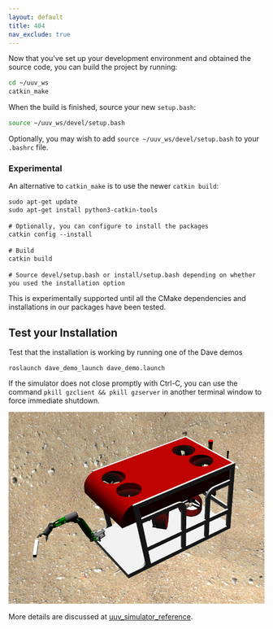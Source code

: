 ```yaml
---
layout: default
title: 404
nav_exclude: true
---
```


Now that you've set up your development environment and obtained the source code, you can build the project by running:

```bash
cd ~/uuv_ws
catkin_make
```

When the build is finished, source your new `setup.bash`:
```bash
source ~/uuv_ws/devel/setup.bash
```
Optionally, you may wish to add `source ~/uuv_ws/devel/setup.bash` to your `.bashrc` file.

### Experimental

An alternative to `catkin_make` is to use the newer `catkin build`:
```
sudo apt-get update
sudo apt-get install python3-catkin-tools

# Optionally, you can configure to install the packages
catkin config --install

# Build
catkin build

# Source devel/setup.bash or install/setup.bash depending on whether you used the installation option
```

This is experimentally supported until all the CMake dependencies and installations in our packages have been tested.

## Test your Installation
Test that the installation is working by running one of the Dave demos
```
roslaunch dave_demo_launch dave_demo.launch
```
If the simulator does not close promptly with Ctrl-C, you can use the command `pkill gzclient && pkill gzserver` in another terminal window to force immediate shutdown.

![uuv_reference_view](../images/uuv_reference_view.png)

More details are discussed at [uuv_simulator_reference](contents/installation/uuv_simulator_reference).